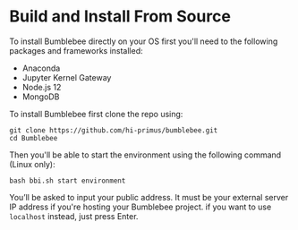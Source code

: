 # Build and Install From Source
To install Bumblebee directly on your OS first you'll need to the following packages and frameworks installed:
- Anaconda
- Jupyter Kernel Gateway
- Node.js 12
- MongoDB

To install Bumblebee first clone the repo using:

```
git clone https://github.com/hi-primus/bumblebee.git
cd Bumblebee
```

Then you'll be able to start the environment using the following command (Linux only):

```
bash bbi.sh start environment
```

You’ll be asked to input your public address. It must be your external server IP address if you're hosting your Bumblebee project. if you want to use `localhost` instead, just press Enter.
